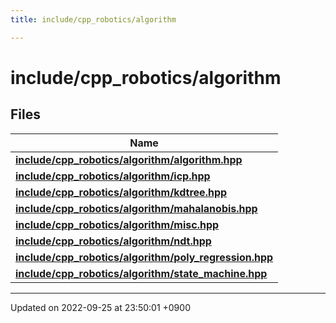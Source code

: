 ```yaml
---
title: include/cpp_robotics/algorithm

---
```


# include/cpp_robotics/algorithm



## Files

| Name           |
| -------------- |
| **[include/cpp_robotics/algorithm/algorithm.hpp](/cpp_robotics/doxybook/Files/algorithm_8hpp/#file-algorithm.hpp)**  |
| **[include/cpp_robotics/algorithm/icp.hpp](/cpp_robotics/doxybook/Files/icp_8hpp/#file-icp.hpp)**  |
| **[include/cpp_robotics/algorithm/kdtree.hpp](/cpp_robotics/doxybook/Files/kdtree_8hpp/#file-kdtree.hpp)**  |
| **[include/cpp_robotics/algorithm/mahalanobis.hpp](/cpp_robotics/doxybook/Files/mahalanobis_8hpp/#file-mahalanobis.hpp)**  |
| **[include/cpp_robotics/algorithm/misc.hpp](/cpp_robotics/doxybook/Files/misc_8hpp/#file-misc.hpp)**  |
| **[include/cpp_robotics/algorithm/ndt.hpp](/cpp_robotics/doxybook/Files/ndt_8hpp/#file-ndt.hpp)**  |
| **[include/cpp_robotics/algorithm/poly_regression.hpp](/cpp_robotics/doxybook/Files/poly__regression_8hpp/#file-poly-regression.hpp)**  |
| **[include/cpp_robotics/algorithm/state_machine.hpp](/cpp_robotics/doxybook/Files/state__machine_8hpp/#file-state-machine.hpp)**  |






-------------------------------

Updated on 2022-09-25 at 23:50:01 +0900
